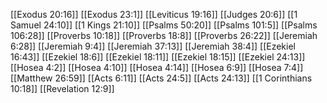 [[Exodus 20:16]]
[[Exodus 23:1]]
[[Leviticus 19:16]]
[[Judges 20:6]]
[[1 Samuel 24:10]]
[[1 Kings 21:10]]
[[Psalms 50:20]]
[[Psalms 101:5]]
[[Psalms 106:28]]
[[Proverbs 10:18]]
[[Proverbs 18:8]]
[[Proverbs 26:22]]
[[Jeremiah 6:28]]
[[Jeremiah 9:4]]
[[Jeremiah 37:13]]
[[Jeremiah 38:4]]
[[Ezekiel 16:43]]
[[Ezekiel 18:6]]
[[Ezekiel 18:11]]
[[Ezekiel 18:15]]
[[Ezekiel 24:13]]
[[Hosea 4:2]]
[[Hosea 4:10]]
[[Hosea 4:14]]
[[Hosea 6:9]]
[[Hosea 7:4]]
[[Matthew 26:59]]
[[Acts 6:11]]
[[Acts 24:5]]
[[Acts 24:13]]
[[1 Corinthians 10:18]]
[[Revelation 12:9]]
